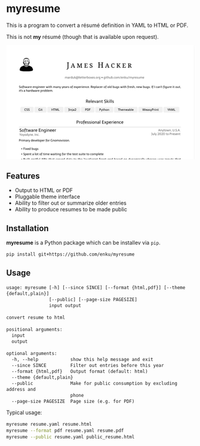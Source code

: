 # myresume

This is a program to convert a résumé definition in YAML to HTML or PDF.

This is not **my** résumé (though that is available upon request).

![Screenshot](https://raw.githubusercontent.com/enku/screenshots/refs/heads/master/myresume/screenshot.png)

## Features

  - Output to HTML or PDF
  - Pluggable theme interface
  - Ability to filter out or summarize older entries
  - Ability to produce resumes to be made public


## Installation

**myresume** is a Python package which can be installev via `pip`.

```sh
pip install git+https://github.com/enku/myresume
```

## Usage

```
usage: myresume [-h] [--since SINCE] [--format {html,pdf}] [--theme {default,plain}]
                [--public] [--page-size PAGESIZE]
                input output

convert resume to html

positional arguments:
  input
  output

optional arguments:
  -h, --help            show this help message and exit
  --since SINCE         Filter out entries before this year
  --format {html,pdf}   Output format (default: html)
  --theme {default,plain}
  --public              Make for public consumption by excluding address and
                        phone
  --page-size PAGESIZE  Page size (e.g. for PDF)
```

Typical usage:

```sh
myresume resume.yaml resume.html
myresume --format pdf resume.yaml resume.pdf
myresume --public resume.yaml public_resume.html
```
